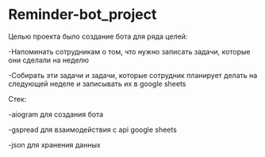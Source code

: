 # Reminder-bot_project

Целью проекта было создание бота для ряда целей:

-Напоминать сотрудникам о том, что нужно записать задачи, которые они сделали на неделю

-Собирать эти задачи и задачи, которые сотрудник планирует делать на следующей неделе и записывать их в google sheets

Стек:

-aiogram для создания бота

-gspread для взаимодействия с api google sheets

-json для хранения данных
